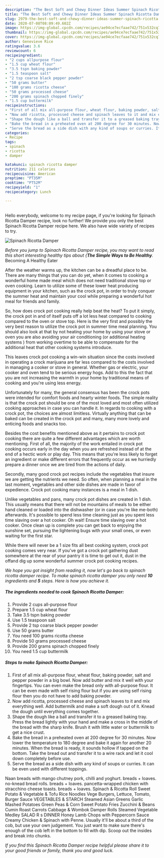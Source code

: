 ```yaml
---
description: "The Best Soft and Chewy Dinner Ideas Summer Spinach Ricotta Damper"
title: "The Best Soft and Chewy Dinner Ideas Summer Spinach Ricotta Damper"
slug: 2979-the-best-soft-and-chewy-dinner-ideas-summer-spinach-ricotta-damper
date: 2020-07-08T08:09:49.602Z
image: https://img-global.cpcdn.com/recipes/ae94ce7ecfaae742/751x532cq70/spinach-ricotta-damper-recipe-main-photo.jpg
thumbnail: https://img-global.cpcdn.com/recipes/ae94ce7ecfaae742/751x532cq70/spinach-ricotta-damper-recipe-main-photo.jpg
cover: https://img-global.cpcdn.com/recipes/ae94ce7ecfaae742/751x532cq70/spinach-ricotta-damper-recipe-main-photo.jpg
author: Genevieve Rice
ratingvalue: 3.6
reviewcount: 6
recipeingredient:
- "2 cups allpurpose flour"
- "1.5 cup wheat flour"
- "3.5 tspn baking powder"
- "1.5 teaspoon salt"
- "2 tsp coarse black pepper powder"
- "50 grams butter"
- "100 grams ricotta cheese"
- "50 grams processed cheese"
- "200 grams spinach chopped finely"
- "1.5 cup buttermilk"
recipeinstructions:
- "First of all mix all-purpose flour, wheat flour, baking powder, salt and pepper powder in a big bowl. Now add butter and mix it well with your fingertips. You can even make the bread only with all-purpose flour. It can be even made with self rising flour but if you are using self rising flour then you do not have to add baking powder."
- "Now add ricotta, processed cheese and spinach leaves to it and mix everything well. Add buttermilk and make a soft dough out of it. Knead the dough until everything comes together."
- "Shape the dough like a ball and transfer it to a greased baking tray. Press the bread lightly with your hand and make a cross in the middle of the bread with the sharp knife. Brush it with little water or buttermilk to get a nice crust."
- "Bake the bread in a preheated oven at 200 degree for 30 minutes. Now lower the temperature to 180 degree and bake it again for another 20 minutes. When the bread is ready, it sounds hollow if tapped on the bottom. Take the bread out and transfer it to a wire rack and let it cool down completely before use."
- "Serve the bread as a side dish with any kind of soups or curries. It can be even used with different toppings."
categories:
- Recipe
tags:
- spinach
- ricotta
- damper

katakunci: spinach ricotta damper 
nutrition: 211 calories
recipecuisine: American
preptime: "PT35M"
cooktime: "PT52M"
recipeyield: "1"
recipecategory: Lunch

---
```

<br>
Hello everybody, welcome to my recipe page, if you're looking for Spinach Ricotta Damper recipe, look no further! We provide you only the best Spinach Ricotta Damper recipe here. We also have wide variety of recipes to try.
<br>


![Spinach Ricotta Damper](https://img-global.cpcdn.com/recipes/ae94ce7ecfaae742/751x532cq70/spinach-ricotta-damper-recipe-main-photo.jpg)

<i>Before you jump to Spinach Ricotta Damper recipe, you may want to read this short interesting healthy tips about {<strong>The Simple Ways to Be Healthy</strong>.</i>
Becoming A Healthy Eater


After the weather warms up, the kitchen can be a dreadful place to be. There are many things that you can do yet, when it comes to cooking a wonderful home made meal which does not need traditional stove top or oven cooking. Learn to utilize some of these lower heat producing equipment in your kitchen, such as the crock pot, in order to truly conquer the summer heat and maintain your cool while preparing a wonderful hot meal for friends and family.

So, how does crock pot cooking really help beat the heat? To put it simply, the crock pot in and of itself puts off a lot less heat compared to cooking compared to the oven or stove top. Here is the very first and possibly the very best reason to utilize the crock pot in summer time meal planning. You should also look at that by not heating your home by using your stove or oven you are also avoiding your air conditioning (or additional heating systems ) from working overtime to be able to compensate for the additional heat that other cooking systems introduce.

This leaves crock pot cooking a win-win situation since the costs involved in operating a crock marijuana are far less compared to the costs involved in managing a cooker or stove in general. Whether gas or electric, your cooker and oven tend to be serious energy hogs. Add to this the fact that you are not increasing the warmth in your home by traditional means of cooking and you're using less energy.

Unfortunately for many, the general consensus has been the crock pots were intended for comfort foods and hearty winter foods.  The simple reality is that the crock pot should be one of the most loved and most often utilized cooking approaches in case you can handle it. In regards to cooking with a crock pot, the choices are almost limitless.  Virtually anything that can be baked can be created in the crock pot and many, many more lovely and enticing foods and snacks too.



Besides the cost benefits mentioned above as it pertains to crock pot cooking there are quite a few different advantages which are worth mentioning. First of all, the majority of the work entailed in crock pot cooking occurs early in the day when you are refreshed instead of at the end of a hectic work or play day. This means that you're less likely to forget an ingredient or make different errors that frequently occur as we hurriedly prepare a dinner once we are tired from the actions of daily.

Secondly, many good crock pot recipes include the vegetables that insure we are getting the nutrients we need. So often, when planning a meal in the last moment, vegetables and other side dishes are made in favor of expedience. Crock pot cooking many instances is a meal in 1 dish.

 Unlike vegetables and pans, many crock pot dishes are created in 1 dish. This usually means that there will not be mountains of meals to be either hand cleaned or loaded into the dishwasher (or in case you're like me-both) afterwards. It's possible to spend less time cleaning just as you spent less time slaving over a hot cooker. Oh wait! Ensure time slaving over a hot cooker. Once clean up is complete you can get back to enjoying the sunshine set, pursuing the lightening bugs with your small ones, or even waiting for the first star.

While there will never be a 1 size fits all best cooking system, crock pot cooking comes very near. If you've got a crock pot gathering dust somewhere at the rear of your pantry it is time to get out it, dust in the offand dig up some wonderful summer crock pot cooking recipes.


<i>We hope you got insight from reading it, now let's go back to spinach ricotta damper recipe. To make spinach ricotta damper you only need <strong>10</strong> ingredients and <strong>5</strong> steps. Here is how you achieve it.
</i>

##### The ingredients needed to cook Spinach Ricotta Damper:

1. Provide 2 cups all-purpose flour
1. Prepare 1.5 cup wheat flour
1. Take 3.5 tspn baking powder
1. Use 1.5 teaspoon salt
1. Provide 2 tsp coarse black pepper powder
1. Use 50 grams butter
1. You need 100 grams ricotta cheese
1. Provide 50 grams processed cheese
1. Provide 200 grams spinach chopped finely
1. You need 1.5 cup buttermilk


##### Steps to make Spinach Ricotta Damper:

1. First of all mix all-purpose flour, wheat flour, baking powder, salt and pepper powder in a big bowl. Now add butter and mix it well with your fingertips. You can even make the bread only with all-purpose flour. It can be even made with self rising flour but if you are using self rising flour then you do not have to add baking powder.
1. Now add ricotta, processed cheese and spinach leaves to it and mix everything well. Add buttermilk and make a soft dough out of it. Knead the dough until everything comes together.
1. Shape the dough like a ball and transfer it to a greased baking tray. Press the bread lightly with your hand and make a cross in the middle of the bread with the sharp knife. Brush it with little water or buttermilk to get a nice crust.
1. Bake the bread in a preheated oven at 200 degree for 30 minutes. Now lower the temperature to 180 degree and bake it again for another 20 minutes. When the bread is ready, it sounds hollow if tapped on the bottom. Take the bread out and transfer it to a wire rack and let it cool down completely before use.
1. Serve the bread as a side dish with any kind of soups or curries. It can be even used with different toppings.


Naan breads with mango chutney pork, chilli and yoghurt. breads + loaves. no-knead bread rolls. breads + loaves. pancetta-wrapped chicken with stracchino cheese toasts. breads + loaves. Spinach &amp; Ricotta Roll Sweet Potato &amp; Vegetable &amp; Tofu Rice Noodles Vege Burgers, Lettuce, Tomato, Burger Sauce VEGETABLES &amp; STARCH Steamed Asian Greens Garlic Mashed Potatoes Green Peas &amp; Corn Sweet Potato Fries Zucchini &amp; Beans Cumin Roast Carrots Cabbage &amp; Wombok Damper Rolls Steamed Vegetable Medley SALAD R s DINNER Honey Lamb Chops with Peppercorn Sauce Creamy Chicken &amp; Spinach with Penne. Usually it&#39;ll be about a third of the cob, but use your own judgement. You just want to make sure there&#39;s enough of the cob left in the bottom to fill with dip. Scoop out the insides and break into chunks. 

<i>If you find this Spinach Ricotta Damper recipe helpful please share it to your good friends or family, thank you and good luck.</i>
